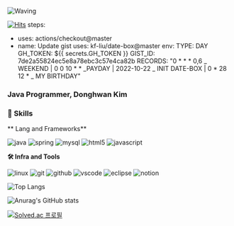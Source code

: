 ![Waving](https://capsule-render.vercel.app/api?type=waving&height=200&color=gradient&text=Hi,%20I'm%20Donghwan&fontColor=e7feff&fontAlignY=50&animation=twinkling&stroke=000000&strokeWidth=2&rotate=0)

[![Hits](https://hits.seeyoufarm.com/api/count/incr/badge.svg?url=https%3A%2F%2Fgithub.com%2FTerryKim2&count_bg=%2379C83D&title_bg=%23AA1ED7&icon=&icon_color=%23E7E7E7&title=hits&edge_flat=false)](https://hits.seeyoufarm.com)
steps:
  - uses: actions/checkout@master
  - name: Update gist
    uses: kf-liu/date-box@master
    env:
      TYPE: DAY  
      GH_TOKEN: ${{ secrets.GH_TOKEN }}
      GIST_ID: 7de2a55824ec5e8a78ebc3c57e4ca82b
      RECORDS: "0 * * * 0,6 _ WEEKEND | 0 0 10 * * _PAYDAY | 2022-10-22 _ INIT DATE-BOX | 0 * 28 12 * _ MY BIRTHDAY"
### Java Programmer, Donghwan Kim

### 🦾 Skills
** Lang and Frameworks**

![java](https://img.shields.io/badge/java-ffffff.svg?&style=for-the-badge&logo=openjdk&logoColor=black)
![spring](https://img.shields.io/badge/spring-6DB33F.svg?&style=for-the-badge&logo=spring&logoColor=white)
![mysql](https://img.shields.io/badge/mysql-4479A1.svg?&style=for-the-badge&logo=mysql&logoColor=white)
![html5](https://img.shields.io/badge/html5-E34F26.svg?&style=for-the-badge&logo=html5&logoColor=white)
![javascript](https://img.shields.io/badge/javascript-F7DF1E.svg?&style=for-the-badge&logo=javascript&logoColor=white)

**🛠️ Infra and Tools**

![linux](https://img.shields.io/badge/linux-FCC624.svg?&style=for-the-badge&logo=linux&logoColor=white)
![git](https://img.shields.io/badge/git-F05032.svg?&style=for-the-badge&logo=git&logoColor=white)
![github](https://img.shields.io/badge/github-181717.svg?&style=for-the-badge&logo=github&logoColor=white)
![vscode](https://img.shields.io/badge/vscode-007ACC.svg?&style=for-the-badge&logo=visualstudiocode&logoColor=white)
![eclipse](https://img.shields.io/badge/eclipse-2C2255.svg?&style=for-the-badge&logo=eclipseide&logoColor=white)
![notion](https://img.shields.io/badge/notion-000000.svg?&style=for-the-badge&logo=notion&logoColor=white)


![Top Langs](https://github-readme-stats.vercel.app/api/top-langs/?username=TerryKim2&layout=compact)

![Anurag's GitHub stats](https://github-readme-stats.vercel.app/api?username=TerryKim2&show_icons=true&theme=radical)

[![Solved.ac
프로필](http://mazassumnida.wtf/api/v2/generate_badge?boj=cubby99)](https://solved.ac/profile/cubby99)
